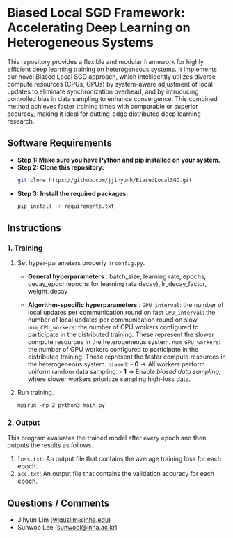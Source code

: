 # Biased Local SGD Framework: Accelerating Deep Learning on Heterogeneous Systems
This repository provides a flexible and modular framework for highly efficient deep learning training on heterogeneous systems. It implements our novel Biased Local SGD approach, which intelligently utilizes diverse compute resources (CPUs, GPUs) by system-aware adjustment of local updates to eliminate synchronization overhead, and by introducing controlled bias in data sampling to enhance convergence. This combined method achieves faster training times with comparable or superior accuracy, making it ideal for cutting-edge distributed deep learning research.

## Software Requirements 
* **Step 1: Make sure you have Python and pip installed on your system.**
* **Step 2: Clone this repository:**
   ```bash
   git clone https://github.com/jjihyunh/BiasedLocalSGD.git
* **Step 3:  Install the required packages:**
    ```bash
   pip install -r requirements.txt

## Instructions
### 1. Training
 1. Set hyper-parameters properly in `config.py`.
    
      *  **General hyperparameters** :  batch_size,  learning rate,  epochs,  decay_epoch(epochs for learning rate decay), lr_decay_factor, weight_decay

      *  **Algorithm-specific hyperparameters** : 
      `GPU_interval`: the number of local updates per communication round on fast
      `CPU_interval`: the number of local updates per communication round on slow
      `num_CPU_workers`: the number of CPU workers configured to participate in the distributed training.    These represent the slower compute resources in the heterogeneous system.
      `num_GPU_workers`: the number of GPU workers configured to participate in the distributed training.    These represent the faster compute resources in the heterogeneous system.
      `biased`:
        - **0** → All workers perform uniform random data sampling.
        - **1** → Enable *biased data sampling*, where slower workers prioritize sampling high-loss data.
 2. Run training.
      ```
      mpirun -np 2 python3 main.py
      ```
### 2. Output
This program evaluates the trained model after every epoch and then outputs the results as follows.
 1. `loss.txt`: An output file that contains the average training loss for each epoch.
 2. `acc.txt`: An output file that contains the validation accuracy for each epoch.

## Questions / Comments
 * Jihyun Lim (wlguslim@inha.edu)
 * Sunwoo Lee (sunwool@inha.ac.kr)
